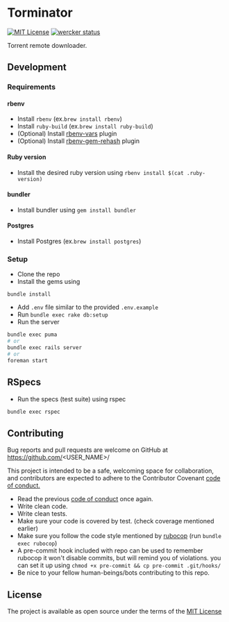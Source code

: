 # Torminator
[![MIT License](https://img.shields.io/badge/License-MIT-blue.svg)](/LICENSE.md)
[![wercker status](https://app.wercker.com/status/a8ba15bb8de5b3addaa638e34ac644a6/s/master "wercker status")](https://app.wercker.com/project/bykey/a8ba15bb8de5b3addaa638e34ac644a6)

Torrent remote downloader.

## Development
### Requirements
#### rbenv

- Install `rbenv` (ex.`brew install rbenv`)
- Install `ruby-build` (ex.`brew install ruby-build`)
- (Optional) Install [rbenv-vars](https://github.com/sstephenson/rbenv-vars) plugin
- (Optional) Install [rbenv-gem-rehash](https://github.com/sstephenson/rbenv-gem-rehash) plugin

#### Ruby version
- Install the desired ruby version using `rbenv install $(cat .ruby-version)`

#### bundler
- Install bundler using `gem install bundler`

#### Postgres
- Install Postgres (ex.`brew install postgres`)

### Setup

- Clone the repo
- Install the gems using
```
bundle install
```
- Add `.env` file similar to the provided `.env.example`
- Run `bundle exec rake db:setup`
- Run the server
```sh
bundle exec puma
# or
bundle exec rails server
# or
foreman start
```
## RSpecs
- Run the specs (test suite) using rspec
```sh
bundle exec rspec
```

## Contributing

Bug reports and pull requests are welcome on GitHub at
https://github.com/<USER_NAME>/<REPO>

This project is intended to be a safe,
welcoming space for collaboration,
and contributors are expected to adhere to the
Contributor Covenant [code of conduct.](/CODE_OF_CONDUCT.md)

- Read the previous [code of conduct](/CODE_OF_CONDUCT.md) once again.
- Write clean code.
- Write clean tests.
- Make sure your code is covered by test. (check coverage mentioned earlier)
- Make sure you follow the code style mentioned by
[rubocop](http://batsov.com/rubocop/) (run `bundle exec rubocop`)
- A pre-commit hook included with repo can be used to remember rubocop
it won't disable commits, but will remind you of violations.
you can set it up using `chmod +x pre-commit && cp pre-commit .git/hooks/`
- Be nice to your fellow human-beings/bots contributing to this repo.

## License

The project is available as open source under the terms of the
[MIT License](/LICENSE.md)
